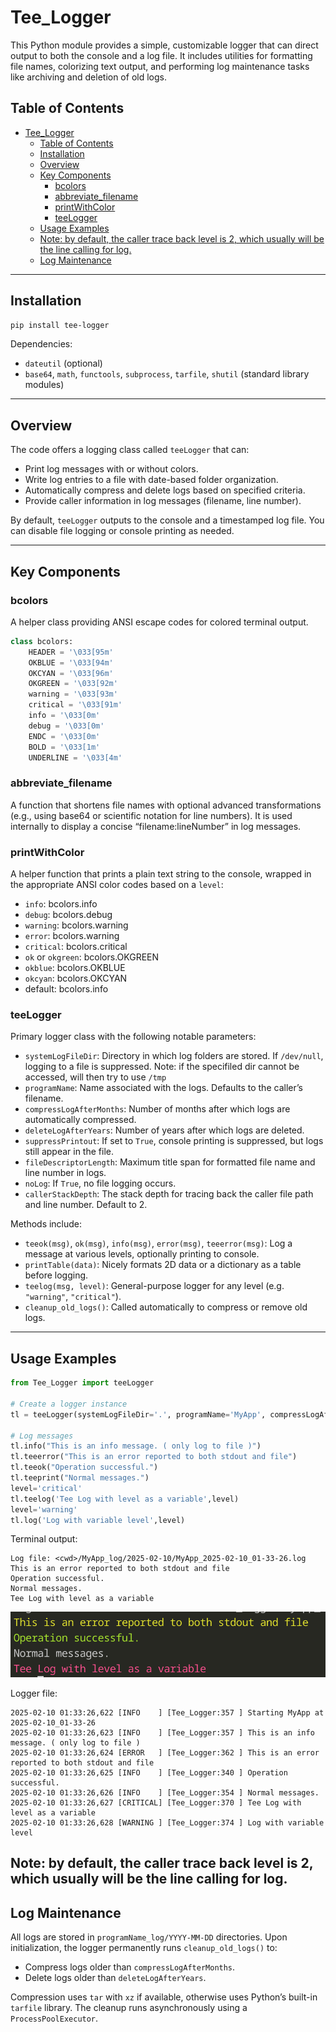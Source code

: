 # Tee_Logger

This Python module provides a simple, customizable logger that can direct output to both the console and a log file. It includes utilities for formatting file names, colorizing text output, and performing log maintenance tasks like archiving and deletion of old logs.

## Table of Contents
- [Tee\_Logger](#tee_logger)
	- [Table of Contents](#table-of-contents)
	- [Installation](#installation)
	- [Overview](#overview)
	- [Key Components](#key-components)
		- [bcolors](#bcolors)
		- [abbreviate\_filename](#abbreviate_filename)
		- [printWithColor](#printwithcolor)
		- [teeLogger](#teelogger)
	- [Usage Examples](#usage-examples)
	- [Note: by default, the caller trace back level is 2, which usually will be the line calling for log.](#note-by-default-the-caller-trace-back-level-is-2-which-usually-will-be-the-line-calling-for-log)
	- [Log Maintenance](#log-maintenance)

---

## Installation

```bash
pip install tee-logger
```
Dependencies:  
- `dateutil` (optional)  
- `base64`, `math`, `functools`, `subprocess`, `tarfile`, `shutil` (standard library modules)

---

## Overview

The code offers a logging class called `teeLogger` that can:

- Print log messages with or without colors.
- Write log entries to a file with date-based folder organization.
- Automatically compress and delete logs based on specified criteria.
- Provide caller information in log messages (filename, line number).

By default, `teeLogger` outputs to the console and a timestamped log file. You can disable file logging or console printing as needed.

---

## Key Components

### bcolors
A helper class providing ANSI escape codes for colored terminal output. 
```python
class bcolors:
    HEADER = '\033[95m'
    OKBLUE = '\033[94m'
    OKCYAN = '\033[96m'
    OKGREEN = '\033[92m'
    warning = '\033[93m'
    critical = '\033[91m'
    info = '\033[0m'
    debug = '\033[0m'
    ENDC = '\033[0m'
    BOLD = '\033[1m'
    UNDERLINE = '\033[4m'
```
### abbreviate_filename
A function that shortens file names with optional advanced transformations (e.g., using base64 or scientific notation for line numbers). It is used internally to display a concise “filename:lineNumber” in log messages.

### printWithColor
A helper function that prints a plain text string to the console, wrapped in the appropriate ANSI color codes based on a `level`:
- `info`: bcolors.info
- `debug`: bcolors.debug
- `warning`: bcolors.warning
- `error`: bcolors.warning
- `critical`: bcolors.critical
- `ok` or `okgreen`: bcolors.OKGREEN
- `okblue`: bcolors.OKBLUE
- `okcyan`: bcolors.OKCYAN
- default: bcolors.info

### teeLogger
Primary logger class with the following notable parameters:

- `systemLogFileDir`: Directory in which log folders are stored. If `/dev/null`, logging to a file is suppressed. Note: if the specifiled dir cannot be accessed, will then try to use `/tmp`
- `programName`: Name associated with the logs. Defaults to the caller’s filename.
- `compressLogAfterMonths`: Number of months after which logs are automatically compressed.
- `deleteLogAfterYears`: Number of years after which logs are deleted.
- `suppressPrintout`: If set to `True`, console printing is suppressed, but logs still appear in the file.
- `fileDescriptorLength`: Maximum title span for formatted file name and line number in logs.
- `noLog`: If `True`, no file logging occurs.
- `callerStackDepth`: The stack depth for tracing back the caller file path and line number. Default to 2.

Methods include:
- `teeok(msg)`, `ok(msg)`, `info(msg)`, `error(msg)`, `teeerror(msg)`: Log a message at various levels, optionally printing to console.
- `printTable(data)`: Nicely formats 2D data or a dictionary as a table before logging.
- `teelog(msg, level)`: General-purpose logger for any level (e.g. `"warning"`, `"critical"`).
- `cleanup_old_logs()`: Called automatically to compress or remove old logs.

---

## Usage Examples

```python
from Tee_Logger import teeLogger

# Create a logger instance
tl = teeLogger(systemLogFileDir='.', programName='MyApp', compressLogAfterMonths=2, deleteLogAfterYears=1)

# Log messages
tl.info("This is an info message. ( only log to file )")
tl.teeerror("This is an error reported to both stdout and file")
tl.teeok("Operation successful.")
tl.teeprint("Normal messages.")
level='critical'
tl.teelog('Tee Log with level as a variable',level)
level='warning'
tl.log('Log with variable level',level)
```
Terminal output:
```
Log file: <cwd>/MyApp_log/2025-02-10/MyApp_2025-02-10_01-33-26.log
This is an error reported to both stdout and file
Operation successful.
Normal messages.
Tee Log with level as a variable
```
![example_console_output](screenshots/console_output.png)


Logger file:
```log
2025-02-10 01:33:26,622 [INFO    ] [Tee_Logger:357 ] Starting MyApp at 2025-02-10_01-33-26
2025-02-10 01:33:26,623 [INFO    ] [Tee_Logger:357 ] This is an info message. ( only log to file )
2025-02-10 01:33:26,624 [ERROR   ] [Tee_Logger:362 ] This is an error reported to both stdout and file
2025-02-10 01:33:26,625 [INFO    ] [Tee_Logger:340 ] Operation successful.
2025-02-10 01:33:26,626 [INFO    ] [Tee_Logger:354 ] Normal messages.
2025-02-10 01:33:26,627 [CRITICAL] [Tee_Logger:370 ] Tee Log with level as a variable
2025-02-10 01:33:26,628 [WARNING ] [Tee_Logger:374 ] Log with variable level
```
Note: by default, the caller trace back level is 2, which usually will be the line calling for log.
---

## Log Maintenance

All logs are stored in `programName_log/YYYY-MM-DD` directories. Upon initialization, the logger permanently runs `cleanup_old_logs()` to:
- Compress logs older than `compressLogAfterMonths`.  
- Delete logs older than `deleteLogAfterYears`.

Compression uses `tar` with `xz` if available, otherwise uses Python’s built-in `tarfile` library. The cleanup runs asynchronously using a `ProcessPoolExecutor`.
